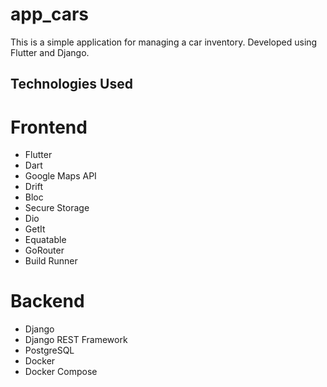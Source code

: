 # app_cars

This is a simple application for managing a car inventory.
Developed using Flutter and Django.

## Technologies Used

# Frontend
- Flutter
- Dart
- Google Maps API
- Drift
- Bloc
- Secure Storage
- Dio
- GetIt
- Equatable
- GoRouter
- Build Runner

# Backend
- Django
- Django REST Framework
- PostgreSQL
- Docker
- Docker Compose
